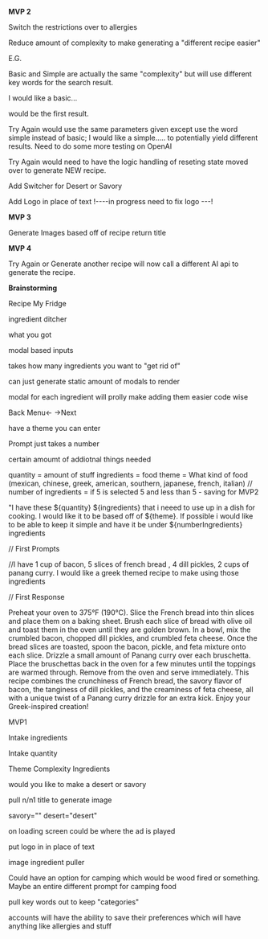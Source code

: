 **MVP 2**

Switch the restrictions over to allergies

Reduce amount of complexity to make generating a "different recipe easier"

E.G. 

Basic and Simple are actually the same "complexity" but will use different key words for the search result. 

I would like a basic...

would be the first result. 

Try Again would use the same parameters given except use the word simple instead of basic;
I would like a simple.....
to potentially yield different results. Need to do some more testing on OpenAI

Try Again would need to have the logic handling of reseting state moved over to generate NEW recipe. 


Add Switcher for Desert or Savory

Add Logo in place of text !----in progress need to fix logo ---!

**MVP 3**

Generate Images based off of recipe return title

**MVP 4**

Try Again or Generate another recipe will now call a different AI api to generate the recipe. 


**Brainstorming**

Recipe My Fridge

ingredient ditcher

what you got

modal based inputs

takes how many ingredients you want to "get rid of"

can just generate static amount of modals to render

modal for each ingredient will prolly make adding them easier code wise

Back Menu<- ->Next

have a theme you can enter

Prompt just takes a number

certain amoumt of addiotnal things needed

quantity = amount of stuff
ingredients = food
theme = What kind of food (mexican, chinese, greek, american, southern, japanese, french, italian)
// number of ingredients = if 5 is selected 5 and less than 5 - saving for MVP2



"I have these ${quantity} ${ingredients} that i neeed to use up in a dish for cooking. I would like it to be based off of ${theme}. If possible  i would like to be able to keep it simple and have it be under ${numberIngredients} ingredients

// First Prompts

//I have 1 cup of bacon, 5 slices of french bread , 4 dill pickles,  2 cups of panang curry. I would like a greek themed recipe to make using those ingredients

// First Response

Preheat your oven to 375°F (190°C).
Slice the French bread into thin slices and place them on a baking sheet.
Brush each slice of bread with olive oil and toast them in the oven until they are golden brown.
In a bowl, mix the crumbled bacon, chopped dill pickles, and crumbled feta cheese.
Once the bread slices are toasted, spoon the bacon, pickle, and feta mixture onto each slice.
Drizzle a small amount of Panang curry over each bruschetta.
Place the bruschettas back in the oven for a few minutes until the toppings are warmed through.
Remove from the oven and serve immediately.
This recipe combines the crunchiness of French bread, the savory flavor of bacon, the tanginess of dill pickles, and the creaminess of feta cheese, all with a unique twist of a Panang curry drizzle for an extra kick. Enjoy your Greek-inspired creation!


MVP1

Intake ingredients

Intake quantity


Theme
Complexity
Ingredients

would you like to make a desert or savory

pull n/n1 title to generate image

savory=""
desert="desert"


on loading screen could be where the ad is played

put logo in in place of text

image ingredient puller

Could have an option for camping which would be wood fired or something. Maybe an entire different prompt for camping food

pull key words out to keep "categories"

accounts will have the ability to save their preferences which will have anything like allergies and stuff